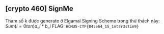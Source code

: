 ## [crypto 460] SignMe

Tham số k được generate ở Elgamal Signing Scheme trong thử thách này: $Sum(i=0 to n) a\_i * b\_i$
FLAG: `HCMUS-CTF{B4se64_15_1nt3r3stin9}`
